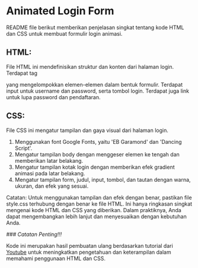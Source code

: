 
# Animated Login Form

README file berikut memberikan penjelasan singkat tentang kode HTML dan CSS untuk membuat formulir login animasi.

## HTML:

File HTML ini mendefinisikan struktur dan konten dari halaman login.
Terdapat tag <form> yang mengelompokkan elemen-elemen dalam bentuk formulir.
Terdapat input untuk username dan password, serta tombol login.
Terdapat juga link untuk lupa password dan pendaftaran.
## CSS:

File CSS ini mengatur tampilan dan gaya visual dari halaman login.
1. Menggunakan font Google Fonts, yaitu 'EB Garamond' dan 'Dancing Script'.
2. Mengatur tampilan body dengan menggeser elemen ke tengah dan memberikan latar belakang.
3. Mengatur tampilan kotak login dengan memberikan efek gradient animasi pada latar belakang.
4. Mengatur tampilan form, judul, input, tombol, dan tautan dengan warna, ukuran, dan efek yang sesuai.

Catatan:
Untuk menggunakan tampilan dan efek dengan benar, pastikan file style.css terhubung dengan benar ke file HTML.
Ini hanya ringkasan singkat mengenai kode HTML dan CSS yang diberikan. Dalam praktiknya, Anda dapat mengembangkan lebih lanjut dan menyesuaikan dengan kebutuhan Anda.

_### Catatan Penting!!!_
  
Kode ini merupakan hasil pembuatan ulang berdasarkan tutorial dari [Youtube](https://www.youtube.com/watch?v=8OgMWKo0T0c) untuk meningkatkan pengetahuan dan keterampilan dalam memahami penggunaan HTML dan CSS.
